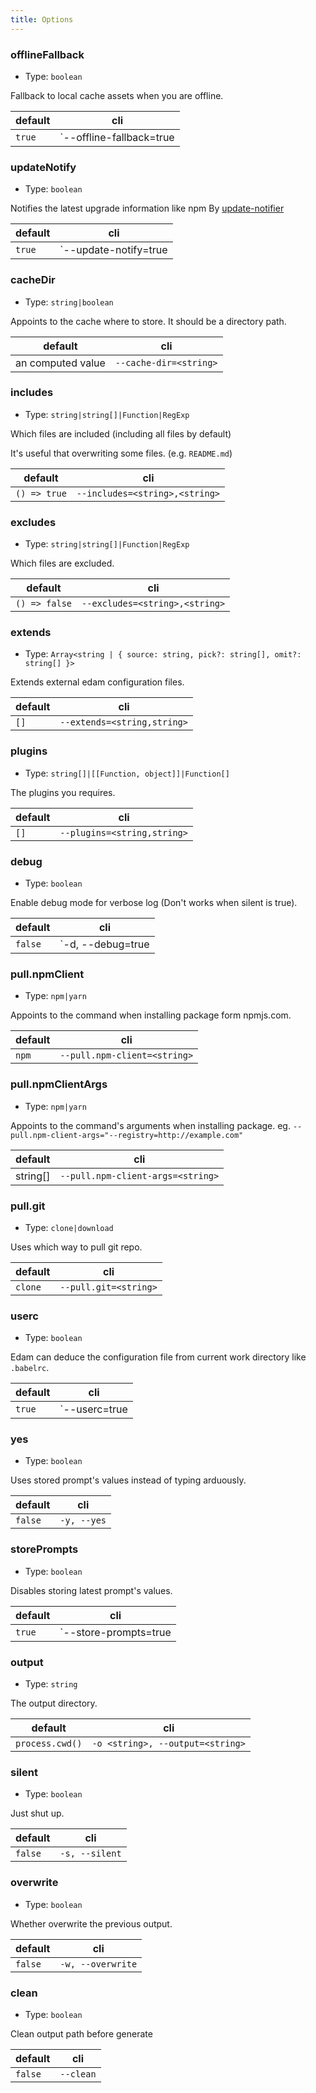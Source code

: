 ```yaml
---
title: Options
---
```


### offlineFallback

- Type: `boolean`

Fallback to local cache assets when you are offline.

| default | cli                             |
| ------- | ------------------------------- |
| `true`  | `--offline-fallback=true|false` |

### updateNotify

- Type: `boolean`

Notifies the latest upgrade information like npm
By [update-notifier](https://github.com/yeoman/update-notifier)

| default | cli                          |
| ------- | ---------------------------- |
| `true`  | `--update-notify=true|false` |

### cacheDir

- Type: `string|boolean`

Appoints to the cache where to store. It should be a directory path.

| default           | cli                    |
| ----------------- | ---------------------- |
| an computed value | `--cache-dir=<string>` |

### includes

- Type: `string|string[]|Function|RegExp`

Which files are included (including all files by default)

It's useful that overwriting some files. (e.g. `README.md`)

| default      | cli                            |
| ------------ | ------------------------------ |
| `() => true` | `--includes=<string>,<string>` |

### excludes

- Type: `string|string[]|Function|RegExp`

Which files are excluded.

| default       | cli                            |
| ------------- | ------------------------------ |
| `() => false` | `--excludes=<string>,<string>` |

### extends

- Type: `Array<string | { source: string, pick?: string[], omit?: string[] }>`

Extends external edam configuration files.

| default | cli                         |
| ------- | --------------------------- |
| `[]`    | `--extends=<string,string>` |

### plugins

- Type: `string[]|[[Function, object]]|Function[]`

The plugins you requires.

| default | cli                         |
| ------- | --------------------------- |
| `[]`    | `--plugins=<string,string>` |

### debug

- Type: `boolean`

Enable debug mode for verbose log (Don't works when silent is true).

| default | cli                      |
| ------- | ------------------------ |
| `false` | `-d, --debug=true|false` |

### pull.npmClient

- Type: `npm|yarn`

Appoints to the command when installing package form npmjs.com.

| default | cli                          |
| ------- | ---------------------------- |
| `npm`   | `--pull.npm-client=<string>` |

### pull.npmClientArgs

- Type: `npm|yarn`

Appoints to the command's arguments when installing package. eg. `--pull.npm-client-args="--registry=http://example.com"`

| default  | cli                               |
| -------- | --------------------------------- |
| string[] | `--pull.npm-client-args=<string>` |

### pull.git

- Type: `clone|download`

Uses which way to pull git repo.

| default | cli                   |
| ------- | --------------------- |
| `clone` | `--pull.git=<string>` |

### userc

- Type: `boolean`

Edam can deduce the configuration file from current work directory like `.babelrc`.

| default | cli                  |
| ------- | -------------------- |
| `true`  | `--userc=true|false` |

### yes

- Type: `boolean`

Uses stored prompt's values instead of typing arduously.

| default | cli         |
| ------- | ----------- |
| `false` | `-y, --yes` |

### storePrompts

- Type: `boolean`

Disables storing latest prompt's values.

| default | cli                          |
| ------- | ---------------------------- |
| `true`  | `--store-prompts=true|false` |

### output

- Type: `string`

The output directory.

| default         | cli                              |
| --------------- | -------------------------------- |
| `process.cwd()` | `-o <string>, --output=<string>` |

### silent

- Type: `boolean`

Just shut up.

| default | cli            |
| ------- | -------------- |
| `false` | `-s, --silent` |

### overwrite

- Type: `boolean`

Whether overwrite the previous output.

| default | cli               |
| ------- | ----------------- |
| `false` | `-w, --overwrite` |

### clean

- Type: `boolean`

Clean output path before generate

| default | cli       |
| ------- | --------- |
| `false` | `--clean` |
